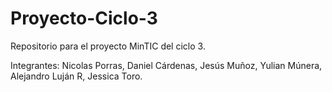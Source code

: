 # Proyecto-Ciclo-3
Repositorio para el proyecto MinTIC del ciclo 3.


Integrantes:
Nicolas Porras,
Daniel Cárdenas,
Jesús Muñoz,
Yulian Múnera,
Alejandro Luján R,
Jessica Toro.
